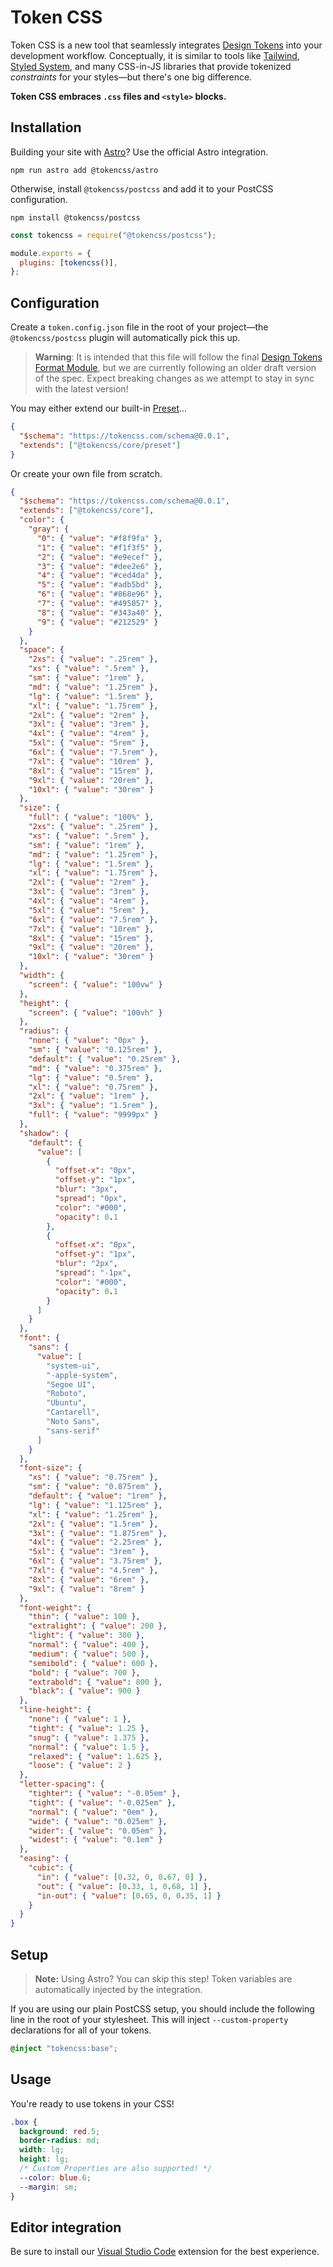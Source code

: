 # Token CSS

Token CSS is a new tool that seamlessly integrates [Design Tokens](https://design-tokens.github.io/community-group/format/#design-token) into your development workflow. Conceptually, it is similar to tools
like [Tailwind](https://tailwindcss.com), [Styled System](https://styled-system.com/), and many CSS-in-JS libraries that provide tokenized _constraints_ for your styles&mdash;but there's one big difference.

**Token CSS embraces `.css` files and `<style>` blocks.**

## Installation

Building your site with [Astro](https://astro.build)? Use the official Astro integration.

```shell
npm run astro add @tokencss/astro
```

Otherwise, install `@tokencss/postcss` and add it to your PostCSS configuration.

```shell
npm install @tokencss/postcss
```

```js
const tokencss = require("@tokencss/postcss");

module.exports = {
  plugins: [tokencss()],
};
```

## Configuration

Create a `token.config.json` file in the root of your project&mdash;the `@tokencss/postcss` plugin will automatically pick this up.

> **Warning**: It is intended that this file will follow the final [Design Tokens Format Module](https://design-tokens.github.io/community-group/format/), but we are currently following an older draft version of the spec. Expect breaking changes as we attempt to stay in sync with the latest version!

You may either extend our built-in [Preset](https://github.com/tokencss/tokencss/blob/main/packages/core/preset/token.config.json)...

```json
{
  "$schema": "https://tokencss.com/schema@0.0.1",
  "extends": ["@tokencss/core/preset"]
}
```

Or create your own file from scratch.

```json
{
  "$schema": "https://tokencss.com/schema@0.0.1",
  "extends": ["@tokencss/core"],
  "color": {
    "gray": {
      "0": { "value": "#f8f9fa" },
      "1": { "value": "#f1f3f5" },
      "2": { "value": "#e9ecef" },
      "3": { "value": "#dee2e6" },
      "4": { "value": "#ced4da" },
      "5": { "value": "#adb5bd" },
      "6": { "value": "#868e96" },
      "7": { "value": "#495057" },
      "8": { "value": "#343a40" },
      "9": { "value": "#212529" }
    }
  },
  "space": {
    "2xs": { "value": ".25rem" },
    "xs": { "value": ".5rem" },
    "sm": { "value": "1rem" },
    "md": { "value": "1.25rem" },
    "lg": { "value": "1.5rem" },
    "xl": { "value": "1.75rem" },
    "2xl": { "value": "2rem" },
    "3xl": { "value": "3rem" },
    "4xl": { "value": "4rem" },
    "5xl": { "value": "5rem" },
    "6xl": { "value": "7.5rem" },
    "7xl": { "value": "10rem" },
    "8xl": { "value": "15rem" },
    "9xl": { "value": "20rem" },
    "10xl": { "value": "30rem" }
  },
  "size": {
    "full": { "value": "100%" },
    "2xs": { "value": ".25rem" },
    "xs": { "value": ".5rem" },
    "sm": { "value": "1rem" },
    "md": { "value": "1.25rem" },
    "lg": { "value": "1.5rem" },
    "xl": { "value": "1.75rem" },
    "2xl": { "value": "2rem" },
    "3xl": { "value": "3rem" },
    "4xl": { "value": "4rem" },
    "5xl": { "value": "5rem" },
    "6xl": { "value": "7.5rem" },
    "7xl": { "value": "10rem" },
    "8xl": { "value": "15rem" },
    "9xl": { "value": "20rem" },
    "10xl": { "value": "30rem" }
  },
  "width": {
    "screen": { "value": "100vw" }
  },
  "height": {
    "screen": { "value": "100vh" }
  },
  "radius": {
    "none": { "value": "0px" },
    "sm": { "value": "0.125rem" },
    "default": { "value": "0.25rem" },
    "md": { "value": "0.375rem" },
    "lg": { "value": "0.5rem" },
    "xl": { "value": "0.75rem" },
    "2xl": { "value": "1rem" },
    "3xl": { "value": "1.5rem" },
    "full": { "value": "9999px" }
  },
  "shadow": {
    "default": {
      "value": [
        {
          "offset-x": "0px",
          "offset-y": "1px",
          "blur": "3px",
          "spread": "0px",
          "color": "#000",
          "opacity": 0.1
        },
        {
          "offset-x": "0px",
          "offset-y": "1px",
          "blur": "2px",
          "spread": "-1px",
          "color": "#000",
          "opacity": 0.1
        }
      ]
    }
  },
  "font": {
    "sans": {
      "value": [
        "system-ui",
        "-apple-system",
        "Segoe UI",
        "Roboto",
        "Ubuntu",
        "Cantarell",
        "Noto Sans",
        "sans-serif"
      ]
    }
  },
  "font-size": {
    "xs": { "value": "0.75rem" },
    "sm": { "value": "0.875rem" },
    "default": { "value": "1rem" },
    "lg": { "value": "1.125rem" },
    "xl": { "value": "1.25rem" },
    "2xl": { "value": "1.5rem" },
    "3xl": { "value": "1.875rem" },
    "4xl": { "value": "2.25rem" },
    "5xl": { "value": "3rem" },
    "6xl": { "value": "3.75rem" },
    "7xl": { "value": "4.5rem" },
    "8xl": { "value": "6rem" },
    "9xl": { "value": "8rem" }
  },
  "font-weight": {
    "thin": { "value": 100 },
    "extralight": { "value": 200 },
    "light": { "value": 300 },
    "normal": { "value": 400 },
    "medium": { "value": 500 },
    "semibold": { "value": 600 },
    "bold": { "value": 700 },
    "extrabold": { "value": 800 },
    "black": { "value": 900 }
  },
  "line-height": {
    "none": { "value": 1 },
    "tight": { "value": 1.25 },
    "snug": { "value": 1.375 },
    "normal": { "value": 1.5 },
    "relaxed": { "value": 1.625 },
    "loose": { "value": 2 }
  },
  "letter-spacing": {
    "tighter": { "value": "-0.05em" },
    "tight": { "value": "-0.025em" },
    "normal": { "value": "0em" },
    "wide": { "value": "0.025em" },
    "wider": { "value": "0.05em" },
    "widest": { "value": "0.1em" }
  },
  "easing": {
    "cubic": {
      "in": { "value": [0.32, 0, 0.67, 0] },
      "out": { "value": [0.33, 1, 0.68, 1] },
      "in-out": { "value": [0.65, 0, 0.35, 1] }
    }
  }
}
```

## Setup

> **Note:** Using Astro? You can skip this step! Token variables are automatically injected by the integration.

If you are using our plain PostCSS setup, you should include the following line in the root of your stylesheet. This will inject `--custom-property` declarations for all of your tokens.

```css
@inject "tokencss:base";
```

## Usage

You're ready to use tokens in your CSS!

```css
.box {
  background: red.5;
  border-radius: md;
  width: lg;
  height: lg;
  /* Custom Properties are also supported! */
  --color: blue.6;
  --margin: sm;
}
```

## Editor integration

Be sure to install our [Visual Studio Code](https://marketplace.visualstudio.com/items?itemName=tokencss.tokencss-vscode) extension for the best experience.
